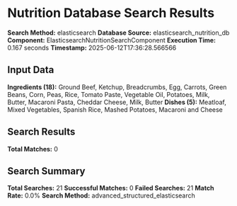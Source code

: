 # Nutrition Database Search Results

**Search Method:** elasticsearch
**Database Source:** elasticsearch_nutrition_db
**Component:** ElasticsearchNutritionSearchComponent
**Execution Time:** 0.167 seconds
**Timestamp:** 2025-06-12T17:36:28.566566

## Input Data
**Ingredients (18):** Ground Beef, Ketchup, Breadcrumbs, Egg, Carrots, Green Beans, Corn, Peas, Rice, Tomato Paste, Vegetable Oil, Potatoes, Milk, Butter, Macaroni Pasta, Cheddar Cheese, Milk, Butter
**Dishes (5):** Meatloaf, Mixed Vegetables, Spanish Rice, Mashed Potatoes, Macaroni and Cheese

## Search Results
**Total Matches:** 0

## Search Summary
**Total Searches:** 21
**Successful Matches:** 0
**Failed Searches:** 21
**Match Rate:** 0.0%
**Search Method:** advanced_structured_elasticsearch
